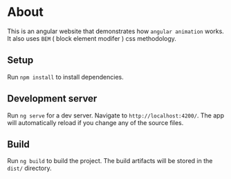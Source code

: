 # About

This is an angular website that demonstrates how `angular animation` works. It also uses `BEM` ( block element modifer ) css methodology.

## Setup

Run `npm install` to install dependencies.

## Development server

Run `ng serve` for a dev server. Navigate to `http://localhost:4200/`. The app will automatically reload if you change any of the source files.

## Build

Run `ng build` to build the project. The build artifacts will be stored in the `dist/` directory.
